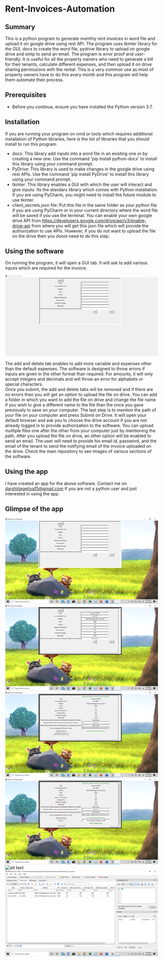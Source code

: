 # Rent-Invoices-Automation
## Summary
This is a python program to generate monthly rent invoices in word file and upload it on google drive using rest API. 
The program uses tkinter library for the GUI, docx to create the word file, pydrive library to upload on google drive and smtp to send an email. The program is error proof and user-friendly. It is useful for all the property owners who need to generate a bill for their tenants, calculate different expenses, and then upload it on drive sharing permissions with the rental. This is a very common use as most of property owners have to do this every month and this program will help them automate their process.
## Prerequisites
* Before you continue, ensure you have installed the Python version 3.7.
## Installation
If you are running your program on cmd or tools which requires additional installation of Python libraries, here is the list of libraries that you should install to run this program.
* docx: This library add inputs into a word file in an existing one or by creating a new one. Use the command 'pip install python-docx' to install this library using your command prompt.
* PyDrive: This library is used to make changes in the google drive using rest APIs. Use the command 'pip install PyDrive' to install this library using your command prompt.
* tkinter: This library enables a GUI with which the user will interact and give inputs. Its the standars library which comes with Python installation. If you are using PyCharm, you might need to install the future module to use tkinter.
* client_secrets.json file: Put this file in the same folder as your python file if you are using PyCharm or in your current directory where the word file will be saved if you use the terminal. You can enable your own google drive API from https://developers.google.com/drive/api/v3/enable-drive-api from where you will get this json file which will provide the authorization to use APIs. However, if you do not want to upload the file on the drive then you donot need to do this step.
## Using the software
On running the program, it will open a GUI tab. It will ask to add various inputs which are required for the invoice.

![alt text](Pictures/Application_Look.png)

The add and delete tab enables to add more variable and expenses other than the default expenses. The software is designed to throw errors if inputs are given in the other format than required. For amounts, it will only accept integers and decimals and will throw an error for alphabets or special characters.  
Once you submit, the add and delete tabs will be removed and if there are no errors then you will get an option to upload the file on drive. You can add a folder in which you want to add the file on drive and change the file name if you wish to give a different name to the file than the once you gave previously to save on your computer. The last step is to mention the path of your file on your computer and press Submit on Drive. It will open your default browser and ask you to choose the drive account if you are not already logged in to provide authorization to the software. You can upload multiple files one after the other from your computer just by mentioning the path. After you upload the file on drive, an other option will be enabled to send an email. The user will need to provide his email id, password, and the email of the tenant to send the notifying email of the invoice uploaded on the drive. 
Check the main repository to see images of various sections of the software.
## Using the app
I have created an app for the above software. Contact me on darshitjagetiya15@gmail.com if you are not a python user and just interested in using the app. 
## Glimpse of the app
![alt text](Look_1.png)
![alt text](Pictures/Look_2.png)
![alt text](Pictures/Look_3.png)
![alt text](Pictures/Look_4.png)
![alt text](Pictures/Look_5.png)
![alt text](Pictures/Look_6.png)

